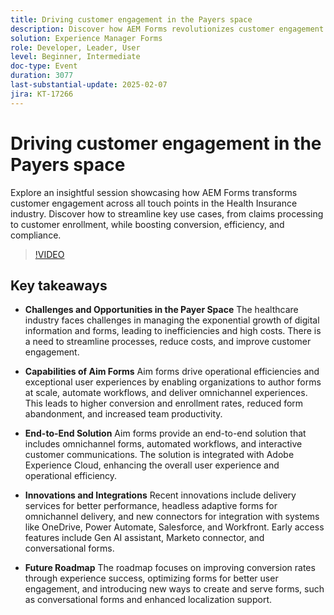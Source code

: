 ```yaml
---
title: Driving customer engagement in the Payers space
description: Discover how AEM Forms revolutionizes customer engagement in the Health Insurance industry by streamlining claims processing and customer enrollment, enhancing conversion, efficiency, and compliance.
solution: Experience Manager Forms
role: Developer, Leader, User
level: Beginner, Intermediate
doc-type: Event
duration: 3077
last-substantial-update: 2025-02-07
jira: KT-17266
---
```


# Driving customer engagement in the Payers space

Explore an insightful session showcasing how AEM Forms transforms customer engagement across all touch points in the Health Insurance industry. Discover how to streamline key use cases, from claims processing to customer enrollment, while boosting conversion, efficiency, and compliance.

>[!VIDEO](https://video.tv.adobe.com/v/3444127/?learn=on&enablevpops)

## Key takeaways

* **Challenges and Opportunities in the Payer Space** The healthcare industry faces challenges in managing the exponential growth of digital information and forms, leading to inefficiencies and high costs. There is a need to streamline processes, reduce costs, and improve customer engagement.

* **Capabilities of Aim Forms** Aim forms drive operational efficiencies and exceptional user experiences by enabling organizations to author forms at scale, automate workflows, and deliver omnichannel experiences. This leads to higher conversion and enrollment rates, reduced form abandonment, and increased team productivity.

* **End-to-End Solution** Aim forms provide an end-to-end solution that includes omnichannel forms, automated workflows, and interactive customer communications. The solution is integrated with Adobe Experience Cloud, enhancing the overall user experience and operational efficiency.

* **Innovations and Integrations** Recent innovations include delivery services for better performance, headless adaptive forms for omnichannel delivery, and new connectors for integration with systems like OneDrive, Power Automate, Salesforce, and Workfront. Early access features include Gen AI assistant, Marketo connector, and conversational forms.

* **Future Roadmap** The roadmap focuses on improving conversion rates through experience success, optimizing forms for better user engagement, and introducing new ways to create and serve forms, such as conversational forms and enhanced localization support.